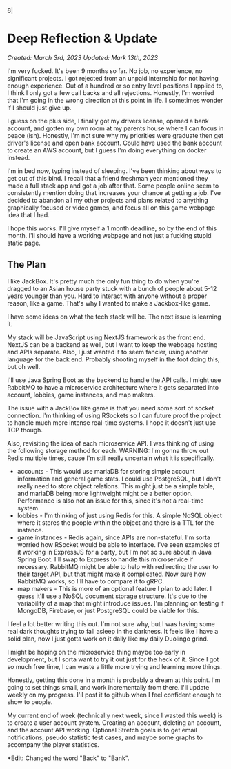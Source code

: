 6|
# Deep Reflection & Update

_Created: March 3rd, 2023_
_Updated: Mark 13th, 2023_

I'm very fucked.
It's been 9 months so far.
No job, no experience, no significant projects.
I got rejected from an unpaid internship for not having enough experience.
Out of a hundred or so entry level positions I applied to, I think I only got a few call backs and all rejections.
Honestly, I'm worried that I'm going in the wrong direction at this point in life.
I sometimes wonder if I should just give up.

I guess on the plus side, I finally got my drivers license, opened a bank account, and gotten my own room at my parents house where I can focus in peace (ish). 
Honestly, I'm not sure why my priorities were graduate then get driver's license and open bank account.
Could have used the bank account to create an AWS account, but I guess I'm doing everything on docker instead.

I'm in bed now, typing instead of sleeping.
I've been thinking about ways to get out of this bind.
I recall that a friend freshman year mentioned they made a full stack app and got a job after that.
Some people online seem to consistently mention doing that increases your chance at getting a job.
I've decided to abandon all my other projects and plans related to anything graphically focused or video games, and focus all on this game webpage idea that I had.

I hope this works.
I'll give myself a 1 month deadline, so by the end of this month.
I'll should have a working webpage and not just a fucking stupid static page.

## The Plan

I like JackBox.
It's pretty much the only fun thing to do when you're dragged to an Asian house party stuck with a bunch of people about 5-12 years younger than you.
Hard to interact with anyone without a proper reason, like a game.
That's why I wanted to make a Jackbox-like game.

I have some ideas on what the tech stack will be.
The next issue is learning it. 

My stack will be JavaScript using NextJS framework as the front end.
NextJS can be a backend as well, but I want to keep the webpage hosting and APIs separate.
Also, I just wanted it to seem fancier, using another language for the back end.
Probably shooting myself in the foot doing this, but oh well.

I'll use Java Spring Boot as the backend to handle the API calls.
I might use RabbitMQ to have a microservice architecture where it gets separated into account, lobbies, game instances, and map makers.

The issue with a JackBox like game is that you need some sort of socket connection. 
I'm thinking of using RSockets so I can future proof the project to handle much more intense real-time systems.
I hope it doesn't just use TCP though.

Also, revisiting the idea of each microservice API.
I was thinking of using the following storage method for each.
WARNING: I'm gonna throw out Redis multiple times, cause I'm still really uncertain what it is specifically.
- accounts - This would use mariaDB for storing simple account information and general game stats. I could use PostgreSQL, but I don't really need to store object relations. This might just be a simple table, and mariaDB being more lightweight might be a better option. Performance is also not an issue for this, since it's not a real-time system.
- lobbies - I'm thinking of just using Redis for this. A simple NoSQL object where it stores the people within the object and there is a TTL for the instance.
- game instances - Redis again, since APIs are non-stateful. I'm sorta worried how RSocket would be able to interface. I've seen examples of it working in ExpressJS for a party, but I'm not so sure about in Java Spring Boot. I'll swap to Express to handle this microservice if necessary. RabbitMQ might be able to help with redirecting the user to their target API, but that might make it complicated. Now sure how RabbitMQ works, so I'll have to compare it to gRPC. 
- map makers - This is more of an optional feature I plan to add later. I guess it'll use a NoSQL document storage structure. It's due to the variability of a map that might introduce issues. I'm planning on testing if MongoDB, Firebase, or just PostgreSQL could be viable for this.

I feel a lot better writing this out.
I'm not sure why, but I was having some real dark thoughts trying to fall asleep in the darkness. 
It feels like I have a solid plan, now I just gotta work on it daily like my daily Duolingo grind.

I might be hoping on the microservice thing maybe too early in development, but I sorta want to try it out just for the heck of it.
Since I got so much free time, I can waste a little more trying and learning more things.

Honestly, getting this done in a month is probably a dream at this point.
I'm going to set things small, and work incrementally from there. 
I'll update weekly on my progress. 
I'll post it to github when I feel confident enough to show to people.

My current end of week (technically next week, since I wasted this week) is to create a user account system.
Creating an account, deleting an account, and the account API working. 
Optional Stretch goals is to get email notifications, pseudo statistic test cases, and maybe some graphs to accompany the player statistics. 

*Edit: Changed the word "Back" to "Bank".